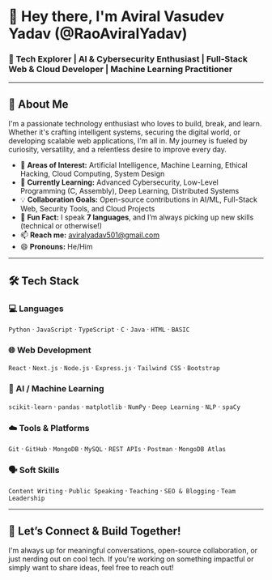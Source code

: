 # 👋 Hey there, I'm Aviral Vasudev Yadav (@RaoAviralYadav)

### 🚀 Tech Explorer | AI & Cybersecurity Enthusiast | Full-Stack Web & Cloud Developer | Machine Learning Practitioner  

---

## 🧠 About Me
I'm a passionate technology enthusiast who loves to build, break, and learn. Whether it's crafting intelligent systems, securing the digital world, or developing scalable web applications, I'm all in. My journey is fueled by curiosity, versatility, and a relentless desire to improve every day.

- 👀 **Areas of Interest:** Artificial Intelligence, Machine Learning, Ethical Hacking, Cloud Computing, System Design  
- 🌱 **Currently Learning:** Advanced Cybersecurity, Low-Level Programming (C, Assembly), Deep Learning, Distributed Systems  
- 💡 **Collaboration Goals:** Open-source contributions in AI/ML, Full-Stack Web, Security Tools, and Cloud Projects  
- 🧭 **Fun Fact:** I speak **7 languages**, and I’m always picking up new skills (technical or otherwise!)  
- 📫 **Reach me:** [aviralyadav501@gmail.com](mailto:aviralyadav501@gmail.com)  
- 😄 **Pronouns:** He/Him  

---

## 🛠️ Tech Stack

### 💻 Languages
`Python` · `JavaScript` · `TypeScript` · `C` · `Java` · `HTML` · `BASIC`

### 🌐 Web Development
`React` · `Next.js` · `Node.js` · `Express.js` · `Tailwind CSS` · `Bootstrap`

### 🧪 AI / Machine Learning
`scikit-learn` · `pandas` · `matplotlib` · `NumPy` · `Deep Learning` · `NLP` · `spaCy`

### ☁️ Tools & Platforms
`Git` · `GitHub` · `MongoDB` · `MySQL` · `REST APIs` · `Postman` · `MongoDB Atlas`

### 🗣️ Soft Skills
`Content Writing` · `Public Speaking` · `Teaching` · `SEO & Blogging` · `Team Leadership`

---

## 🌟 Let’s Connect & Build Together!

I'm always up for meaningful conversations, open-source collaboration, or just nerding out on cool tech. If you're working on something impactful or simply want to share ideas, feel free to reach out!

